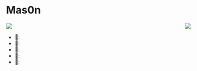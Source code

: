 # Mas0n
<img align="top" src="https://github-readme-stats.vercel.app/api?username=Mas0nSun&show_icons=true&icon_color=FF9300&text_color=1E1E1E&bg_color=ffffff&hide_title=true" />

<img align="right" src="https://github-readme-stats.vercel.app/api/top-langs/?username=Mas0nSun" />

- 🌄:
- 🌃:
- 🌉:
- 🌆:
- 🌌: 
